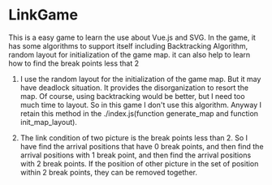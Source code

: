 # LinkGame
This is a easy game to learn the use about Vue.js and SVG. In the game, it has some algorithms to support itself including Backtracking Algorithm, random layout for initialization of the game map. it can also help to learn how to find the break points less that 2


1. I use the random layout for the initialization of the game map. But it may have deadlock situation. It provides the disorganization to resort the map. Of course, using backtracking would be better, but I need too much time to layout. So in this game I don't use this algorithm. Anyway I retain this method in the ./index.js(function generate_map and function init_map_layout).

2. The link condition of two picture is the break points less than 2. So I have find the arrival positions that have 0 break points, and then find the arrival positions with 1 break point, and then find the arrival positions with 2 break points. If the position of other picture in the set of position within 2 break points, they can be removed together.
